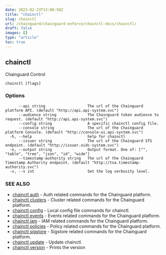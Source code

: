 ```yaml
---
date: 2023-02-23T13:08:58Z
title: "chainctl"
slug: chainctl
url: /chainguard/chainguard-enforce/chainctl-docs/chainctl/
draft: false
images: []
type: "article"
toc: true
---
```

## chainctl

Chainguard Control

```
chainctl [flags]
```

### Options

```
      --api string                   The url of the Chainguard platform API. (default "http://api.api-system.svc")
      --audience string              The Chainguard token audience to request. (default "http://api.api-system.svc")
      --config string                A specific chainctl config file.
      --console string               The url of the Chainguard platform Console. (default "http://console-ui.api-system.svc")
  -h, --help                         help for chainctl
      --issuer string                The url of the Chainguard STS endpoint. (default "http://issuer.oidc-system.svc")
  -o, --output string                Output format. One of: ["", "table", "tree", "json", "id", "wide"]
      --timestamp-authority string   The url of the Chainguard Timestamp Authority endpoint. (default "http://tsa.timestamp-authority.svc")
  -v, --v int                        Set the log verbosity level.
```

### SEE ALSO

* [chainctl auth](/chainguard/chainguard-enforce/chainctl-docs/chainctl_auth/)	 - Auth related commands for the Chainguard platform.
* [chainctl clusters](/chainguard/chainguard-enforce/chainctl-docs/chainctl_clusters/)	 - Cluster related commands for the Chainguard platform.
* [chainctl config](/chainguard/chainguard-enforce/chainctl-docs/chainctl_config/)	 - Local config file commands for chainctl.
* [chainctl events](/chainguard/chainguard-enforce/chainctl-docs/chainctl_events/)	 - Events related commands for the Chainguard platform.
* [chainctl iam](/chainguard/chainguard-enforce/chainctl-docs/chainctl_iam/)	 - IAM related commands for the Chainguard platform.
* [chainctl policies](/chainguard/chainguard-enforce/chainctl-docs/chainctl_policies/)	 - Policy related commands for the Chainguard platform.
* [chainctl sigstore](/chainguard/chainguard-enforce/chainctl-docs/chainctl_sigstore/)	 - Sigstore related commands for the Chainguard platform.
* [chainctl update](/chainguard/chainguard-enforce/chainctl-docs/chainctl_update/)	 - Update chainctl.
* [chainctl version](/chainguard/chainguard-enforce/chainctl-docs/chainctl_version/)	 - Prints the version


